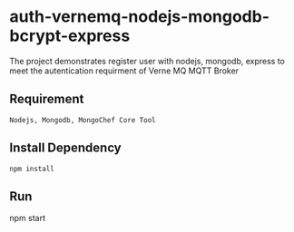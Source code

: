 # auth-vernemq-nodejs-mongodb-bcrypt-express

The project demonstrates register user with nodejs, mongodb, express to meet the autentication requirment of Verne MQ MQTT Broker

## Requirement
    Nodejs, Mongodb, MongoChef Core Tool 

## Install Dependency 
    npm install
    
## Run
   npm start
